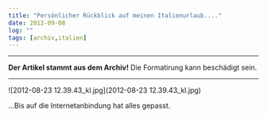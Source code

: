 ```yaml
---
title: "Persönlicher Rückblick auf meinen Italienurlaub...."
date: 2012-09-08
log: ""
tags: [archiv,italien]
---
```

<hr><b>Der Artikel stammt aus dem Archiv!</b> Die Formatirung kann beschädigt sein.<hr>

![2012-08-23 12.39.43_kl.jpg](2012-08-23 12.39.43_kl.jpg)


...Bis auf die Internetanbindung hat alles gepasst.
